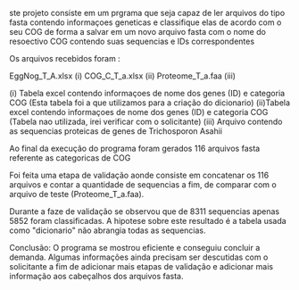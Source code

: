 ste projeto consiste em um prgrama que seja capaz de ler arquivos do tipo fasta contendo informaçoes geneticas e classifique elas de acordo com o seu COG de forma a salvar em um novo arquivo fasta com o nome do resoectivo COG contendo suas sequencias e IDs correspondentes

Os arquivos recebidos foram :

EggNog_T_A.xlsx (i) COG_C_T_a.xlsx (ii) Proteome_T_a.faa (iii)

(i) Tabela excel contendo informaçoes de nome dos genes (ID) e categoria COG (Esta tabela foi a que utilizamos para a criação do dicionario) (ii)Tabela excel contendo informaçoes de nome dos genes (ID) e categoria COG (Tabela nao utilizada, irei verificar com o solicitante) (iii) Arquivo contendo as sequencias proteicas de genes de Trichosporon Asahii

Ao final da execução do programa foram gerados 116 arquivos fasta referente as categoricas de COG

Foi feita uma etapa de validação aonde consiste em concatenar os 116 arquivos e contar a quantidade de sequencias a fim, de comparar com o arquivo de teste (Proteome_T_a.faa).

Durante a faze de validação se observou que de 8311 sequencias apenas 5852 foram classificadas. A hipotese sobre este resultado é a tabela usada como "dicionario" não abrangia todas as sequencias.

Conclusão: O programa se mostrou eficiente e conseguiu concluir a demanda. Algumas informações ainda precisam ser descutidas com o solicitante a fim de adicionar mais etapas de validação e adicionar mais informação aos cabeçalhos dos arquivos fasta.
